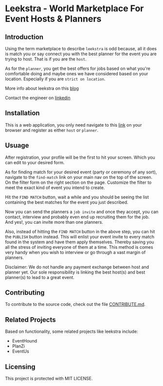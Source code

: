 # Leekstra - World Marketplace For Event Hosts & Planners

## Introduction
Using the term marketplace to describe `leekstra` is odd because, all it does is match you or say connect you with the best planner for the event you are trying to host. That is if you are the `host`.

As for the `planner`, you get the best offers for jobs based on what you're comfortable doing and maybe ones we have considered based on your location. Especially if you are `strict on location`.

More info about leekstra on this [blog](https://blog.com)

Contact the engineer on [linkedin](https://linkedin.com)

## Installation
This is a web application, you only need navigate to this [link](https://www.leekstra.vercel.app) on your browser and register as either `host` or `planner`.

## Usuage
After registration, your profile will be the first to hit your screen. Which you can edit to your desired form. 

As for finding match for your desired event (party or ceremony of any sort), navigate to the `find-match` link on your main nav on the top of the screen. On the filter form on the right section on the page. Customize the filter to meet the exact kind of event you intend to create.

Hit the `FIND MATCH` button, wait a while and you should be seeing the list containing the best matches for the event you just described.

Now you can send the planners a `job invite` and once they accept, you can contact, interview and probably even end up recruiting them for the job. And yes!, you can invite more than one planners.

Also, instead of hitting the `FIND MATCH` button in the above step, you can hit the `PUBLISH` button instead. This will enlist your event invite to every match found in the system and have them apply themselves. Thereby saving you all the stress of inviting everyone of them at a time. This method is comes very handy when you wish to interview or go through a vast margin of planners.

Disclaimer: We do not handle any payment exchange between host and planner yet. Our sole responsibility is linking the best host(s) and best planner(s) to lead to a great event.

## Contributing
To contribute to the source code, check out the file [CONTRIBUTE.md](./CONTRIBUTE.md).

## Related Projects
Based on functionality, some related projects like leekstra include:
* EventHound
* PlanZi
* EventUs

## Licensing
This project is protected with MIT LICENSE.
